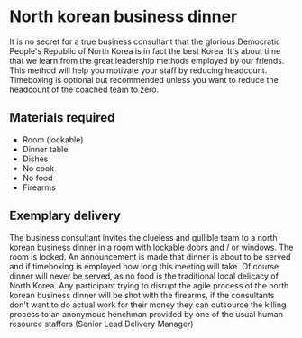 # North korean business dinner

It is no secret for a true business consultant that the glorious Democratic People's Republic of North Korea 
is in fact the best Korea. It's about time that we learn from the great leadership methods employed by
our friends. This method will help you motivate your staff by reducing headcount. Timeboxing is optional but recommended 
unless you want to reduce the headcount of the coached team to zero.

## Materials required
- Room (lockable)
- Dinner table
- Dishes
- No cook
- No food
- Firearms

## Exemplary delivery
The business consultant invites the clueless and gullible team to a north korean business dinner in a room with lockable doors
and / or windows. The room is locked. An announcement is made that dinner is about to be served and if timeboxing is employed
how long this meeting will take. Of course dinner will never be served, as no food is the traditional local delicacy of North Korea.
Any participant trying to disrupt the agile process of the north korean business dinner will be shot with the firearms, if
the consultants don't want to do actual work for their money they can outsource the killing process to an anonymous henchman provided by one of the usual human resource staffers (Senior Lead Delivery Manager)
